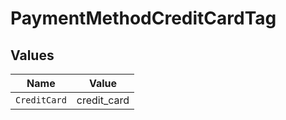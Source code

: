 # PaymentMethodCreditCardTag


## Values

| Name         | Value        |
| ------------ | ------------ |
| `CreditCard` | credit_card  |